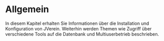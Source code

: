 # Allgemein

In diesem Kapitel erhalten Sie Informationen über die Installation und Konfiguration von JVerein. Weiterhin werden Themen wie Zugriff über verschiedene Tools auf die Datenbank und Multiuserbetrieb beschrieben.



